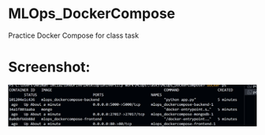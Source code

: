 # MLOps_DockerCompose

Practice Docker Compose for class task

# Screenshot:

![Alt text](docker1.png "Optional title")


